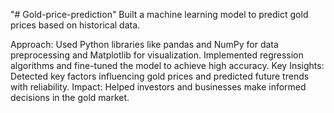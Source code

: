 "# Gold-price-prediction" 
Built a machine learning model to predict gold prices based on historical data.

Approach: Used Python libraries like pandas and NumPy for data preprocessing and Matplotlib for visualization. Implemented regression algorithms and fine-tuned the model to achieve high accuracy.
Key Insights: Detected key factors influencing gold prices and predicted future trends with reliability.
Impact: Helped investors and businesses make informed decisions in the gold market.

